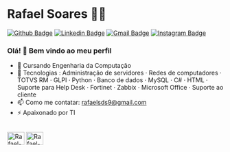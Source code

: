 # Rafael Soares :man_technologist:

[![Github Badge](https://img.shields.io/badge/-Github-000?style=flat-square&logo=Github&logoColor=white&link=https://github.com/lucasgdb)](https://github.com/RafaelSoaresST)
[![Linkedin Badge](https://img.shields.io/badge/-LinkedIn-blue?style=flat-square&logo=Linkedin&logoColor=white&link=https://www.linkedin.com/in/rebeccamanzi/)](https://www.linkedin.com/in/rafael-soares-dos-santos-2a6740209/)
[![Gmail Badge](https://img.shields.io/badge/-Gmail-c14438?style=flat-square&logo=Gmail&logoColor=white&link=mailto:rafaelsds9@gmail.com)](mailto:rafaelsds9@gmail.com)
[![Instagram Badge](https://img.shields.io/badge/-Instagram-C13584?style=flat-square&labelColor=C13584&logo=instagram&logoColor=white&link=https://www.instagram.com/codepwr/)](https://www.instagram.com/rafaelsoaresst/)

### Olá! 👋 Bem vindo ao meu perfil

- 🔭 Cursando Engenharia da Computação
- 🌱 Tecnologias : Administração de servidores · Redes de computadores · TOTVS RM · GLPI · Python · Banco de dados · MySQL · C# · HTML · Suporte para Help Desk · Fortinet · Zabbix · Microsoft Office · Suporte ao cliente 
- 📫 Como me contatar: rafaelsds9@gmail.com
- ⚡ Apaixonado por TI
  
<div style="display: inline_block"><br>
  <img align="center" alt="Rafael-HTML" height="30" width="40" src="https://raw.githubusercontent.com/jmnote/z-icons/master/svg/c.svg">
  <img align="center" alt="Rafael-HTML" height="30" width="40" src="https://raw.githubusercontent.com/jmnote/z-icons/master/svg/python.svg">
</div>


